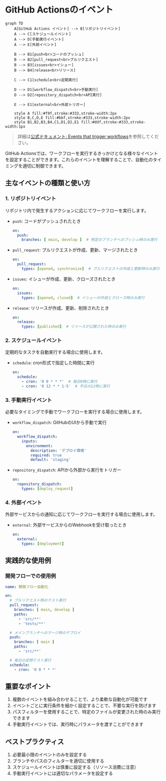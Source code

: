 # GitHub Actionsのイベント

```mermaid
graph TD
    A[GitHub Actions イベント] --> B[リポジトリイベント]
    A --> C[スケジュールイベント]
    A --> D[手動実行イベント]
    A --> E[外部イベント]

    B --> B1[push<br>コードのプッシュ]
    B --> B2[pull_request<br>プルリクエスト]
    B --> B3[issues<br>イシュー]
    B --> B4[release<br>リリース]

    C --> C1[schedule<br>定期実行]

    D --> D1[workflow_dispatch<br>手動実行]
    D --> D2[repository_dispatch<br>API実行]

    E --> E1[external<br>外部トリガー]

    style A fill:#f9f,stroke:#333,stroke-width:2px
    style B,C,D,E fill:#bbf,stroke:#333,stroke-width:2px
    style B1,B2,B3,B4,C1,D1,D2,E1 fill:#ddf,stroke:#333,stroke-width:1px
```

> 詳細は[公式ドキュメント: Events that trigger workflows](https://docs.github.com/en/actions/using-workflows/events-that-trigger-workflows)を参照してください。

GitHub Actionsでは、ワークフローを実行するきっかけとなる様々なイベントを設定することができます。これらのイベントを理解することで、自動化のタイミングを適切に制御できます。

## 主なイベントの種類と使い方

### 1. リポジトリイベント
リポジトリ内で発生するアクションに応じてワークフローを実行します。

- `push`: コードがプッシュされたとき
  ```yaml
  on:
    push:
      branches: [ main, develop ]  # 特定のブランチへのプッシュ時のみ実行
  ```

- `pull_request`: プルリクエストが作成、更新、マージされたとき
  ```yaml
  on:
    pull_request:
      types: [opened, synchronize]  # プルリクエストの作成と更新時のみ実行
  ```

- `issues`: イシューが作成、更新、クローズされたとき
  ```yaml
  on:
    issues:
      types: [opened, closed]  # イシューの作成とクローズ時のみ実行
  ```

- `release`: リリースが作成、更新、削除されたとき
  ```yaml
  on:
    release:
      types: [published]  # リリースが公開された時のみ実行
  ```

### 2. スケジュールイベント
定期的なタスクを自動実行する場合に使用します。

- `schedule`: cron形式で指定した時間に実行
  ```yaml
  on:
    schedule:
      - cron: '0 0 * * *'  # 毎日0時に実行
      - cron: '0 12 * * 1-5'  # 平日の12時に実行
  ```

### 3. 手動実行イベント
必要なタイミングで手動でワークフローを実行する場合に使用します。

- `workflow_dispatch`: GitHubのUIから手動で実行
  ```yaml
  on:
    workflow_dispatch:
      inputs:
        environment:
          description: 'デプロイ環境'
          required: true
          default: 'staging'
  ```

- `repository_dispatch`: APIから外部から実行をトリガー
  ```yaml
  on:
    repository_dispatch:
      types: [deploy_request]
  ```

### 4. 外部イベント
外部サービスからの通知に応じてワークフローを実行する場合に使用します。

- `external`: 外部サービスからのWebhookを受け取ったとき
  ```yaml
  on:
    external:
      types: [deployment]
  ```

## 実践的な使用例

### 開発フローでの使用例
```yaml
name: 開発フロー自動化

on:
  # プルリクエスト時のテスト実行
  pull_request:
    branches: [ main, develop ]
    paths:
      - 'src/**'
      - 'tests/**'

  # メインブランチへのマージ時のデプロイ
  push:
    branches: [ main ]
    paths:
      - 'src/**'

  # 毎日の定時テスト実行
  schedule:
    - cron: '0 0 * * *'
```

## 重要なポイント

1. 複数のイベントを組み合わせることで、より柔軟な自動化が可能です
2. イベントごとに実行条件を細かく設定することで、不要な実行を防げます
3. パスフィルターを使用することで、特定のファイルが変更された時のみ実行できます
4. 手動実行イベントでは、実行時にパラメータを渡すことができます

## ベストプラクティス

1. 必要最小限のイベントのみを設定する
2. ブランチやパスのフィルターを適切に使用する
3. スケジュールイベントは慎重に設定する（リソース消費に注意）
4. 手動実行イベントには適切なパラメータを設定する
